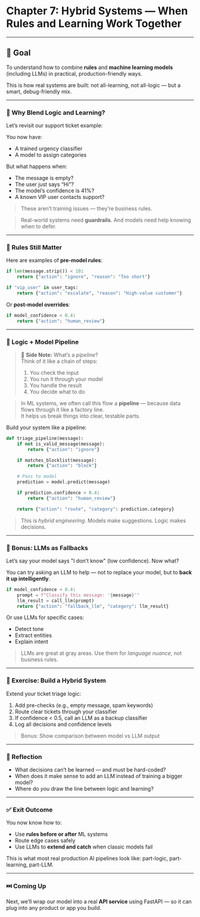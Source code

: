 # Chapter 7: Hybrid Systems — When Rules and Learning Work Together

---

## 🎯 Goal

To understand how to combine **rules** and **machine learning models** (including LLMs) in practical, production-friendly ways.

This is how real systems are built: not all-learning, not all-logic — but a smart, debug-friendly mix.

---

### 🤹 Why Blend Logic and Learning?

Let’s revisit our support ticket example:

You now have:

- A trained urgency classifier
- A model to assign categories

But what happens when:

- The message is empty?
- The user just says “Hi”?  
- The model’s confidence is 41%?
- A known VIP user contacts support?

> These aren’t training issues — they’re business rules.

> Real-world systems need **guardrails**. And models need help knowing when to defer.

---

### 🧠 Rules Still Matter

Here are examples of **pre-model rules**:

```python
if len(message.strip()) < 10:
    return {"action": "ignore", "reason": "Too short"}

if "vip_user" in user_tags:
    return {"action": "escalate", "reason": "High-value customer"}
```

Or **post-model overrides**:

```python
if model_confidence < 0.4:
    return {"action": "human_review"}
```

---

### 🔁 Logic + Model Pipeline

> 🧠 **Side Note:** What’s a *pipeline*?  
> Think of it like a chain of steps:  
> 1. You check the input  
> 2. You run it through your model  
> 3. You handle the result  
> 4. You decide what to do  

> In ML systems, we often call this flow a **pipeline** — because data flows through it like a factory line.  
> It helps us break things into clear, testable parts.

Build your system like a pipeline:

```python
def triage_pipeline(message):
    if not is_valid_message(message):
        return {"action": "ignore"}

    if matches_blocklist(message):
        return {"action": "block"}

    # Pass to model
    prediction = model.predict(message)

    if prediction.confidence < 0.4:
        return {"action": "human_review"}

    return {"action": "route", "category": prediction.category}
```

> This is *hybrid engineering*. Models make suggestions. Logic makes decisions.

---

### 🤖 Bonus: LLMs as Fallbacks

Let’s say your model says "I don’t know" (low confidence). Now what?

You can try asking an LLM to help — not to replace your model, but to **back it up intelligently**.

```python
if model_confidence < 0.4:
    prompt = f"Classify this message: '{message}'"
    llm_result = call_llm(prompt)
    return {"action": "fallback_llm", "category": llm_result}
```

Or use LLMs for specific cases:

- Detect tone
- Extract entities
- Explain intent

> LLMs are great at gray areas. Use them for *language nuance*, not business rules.

---

### 🧪 Exercise: Build a Hybrid System

Extend your ticket triage logic:

1. Add pre-checks (e.g., empty message, spam keywords)
2. Route clear tickets through your classifier
3. If confidence < 0.5, call an LLM as a backup classifier
4. Log all decisions and confidence levels

> Bonus: Show comparison between model vs LLM output

---

### 💭 Reflection

- What decisions can’t be learned — and must be hard-coded?
- When does it make sense to add an LLM instead of training a bigger model?
- Where do *you* draw the line between logic and learning?

---

### ✅ Exit Outcome

You now know how to:

- Use **rules before or after** ML systems
- Route edge cases safely
- Use LLMs to **extend and catch** when classic models fail

This is what most real production AI pipelines look like: part-logic, part-learning, part-LLM.

---

### ⏭️ Coming Up

Next, we’ll wrap our model into a real **API service** using FastAPI — so it can plug into any product or app you build.
